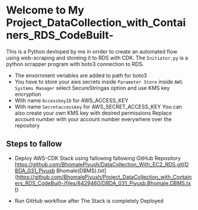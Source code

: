 ﻿# Welcome to  My Project_DataCollection_with_Containers_RDS_CodeBuilt-
 This is a Python devloped by me in orrder to create an automated flow using web-scraping
and storeing it to RDS with CDK.
The `Initiator.py` is a python scrapper program with boto3 connection to RDS.
* The envornment veriables are added to path for boto3 
* You have to store your aws secrets inside `Parameter Store` inside `AWS Systems Manager` select SecureStringas option and use KMS key encryption
* With name `AccesskeyID` for AWS_ACCESS_KEY
* With name `Secretaccesskey` for AWS_SECRET_ACCESS_KEY
 You can also create your own KMS key with desired permissions 
Replace account number with your account number everywhere over the repository
## Steps to fallow
* Deploy AWS-CDK Stack using fallowing fallowing GitHub Repository 
 https://github.com/BhomalePiyush/DataCollection_With_EC2_RDS.git[DBDA_031_Piyusb Bhomale(DBMS).txt](https://github.com/BhomalePiyush/Project_DataCollection_with_Containers_RDS_CodeBuilt-/files/8429460/DBDA_031_Piyusb.Bhomale.DBMS.txt)

* Run GitHub workflow after The Stack is completely Deployed


